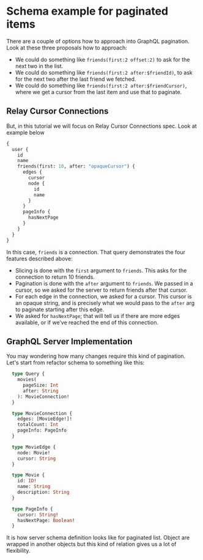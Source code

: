 # Schema example for paginated items

There are a couple of options how to approach into GraphQL pagination. Look at these three proposals how to approach:

* We could do something like `friends(first:2 offset:2)` to ask for the next two in the list.
* We could do something like `friends(first:2 after:$friendId)`, to ask for the next two after the last friend we fetched.
* We could do something like `friends(first:2 after:$friendCursor)`, where we get a cursor from the last item and use that to paginate.

## Relay Cursor Connections

But, in this tutorial we will focus on Relay Cursor Connections spec. Look at example below

```graphql
{
  user {
    id
    name
    friends(first: 10, after: "opaqueCursor") {
      edges {
        cursor
        node {
          id
          name
        }
      }
      pageInfo {
        hasNextPage
      }
    }
  }
}
```

In this case, `friends` is a connection. That query demonstrates the four features described above:

* Slicing is done with the `first` argument to `friends`. This asks for the connection to return 10 friends.
* Pagination is done with the `after` argument to `friends`. We passed in a cursor, so we asked for the server to return friends after that cursor.
* For each edge in the connection, we asked for a cursor. This cursor is an opaque string, and is precisely what we would pass to the `after` arg to paginate starting after this edge.
* We asked for `hasNextPage`; that will tell us if there are more edges available, or if we’ve reached the end of this connection.

## GraphQL Server Implementation

You may wondering how many changes require this kind of pagination. Let's start from refactor schema to something like this:

```graphql
  type Query {
    movies(
      pageSize: Int
      after: String
    ): MovieConnection!
  }

  type MovieConnection {
    edges: [MovieEdge!]!
    totalCount: Int
    pageInfo: PageInfo
  }

  type MovieEdge {
    node: Movie!
    cursor: String
  }

  type Movie {
    id: ID!
    name: String
    description: String
  }

  type PageInfo {
    cursor: String!
    hasNextPage: Boolean!
  }
```

It is how server schema definition looks like for paginated list. Object are wrapped in another objects but this kind of relation gives us a lot of flexibility.

